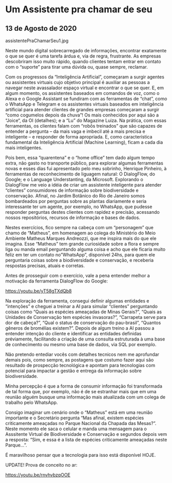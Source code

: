 # Um Assistente pra chamar de seu
## 13 de Agosto de 2020

assistentePraChamarSeu1.jpg

Neste mundo digital sobrecarregado de informações, encontrar exatamente o que se quer é uma tarefa árdua e, via de regra, frustrante. As empresas descobriram isso muito rápido, quando clientes tentam entrar em contato com o “suporte” para tirar uma dúvida ou, quase sempre, reclamar.

Com os progressos da “Inteligência Artificial”, começaram a surgir agentes ou assistentes virtuais cujo objetivo principal é auxiliar as pessoas a navegar neste avassalador espaço virtual e encontrar o que se quer. E, em algum momento, os assistentes baseados em comandos de voz, como o Alexa e o Google Assistant se fundiram com as ferramentas de “chat”, como o WhatsApp e Telegram e os assistentes virtuais baseados em inteligência artificial para atender clientes de grandes empresas começaram a surgir “como cogumelos depois da chuva”! Os mais conhecidos por aqui são a “Joice“, da OI (detalhes); e a “Lu” do Magazine Luiza. Na prática, com essas ferramentas, os clientes falam com “robôs treinados” que são capazes de entender a pergunta – da mais vaga e imbecil até a mais precisa e inteligente – e responder de forma apropriada. E, como característica fundamental da Inteligência Artificial (Machine Learning), ficam a cada dia mais inteligentes.

Pois bem, essa “quarentena” e o “home office” tem dado algum tempo extra, não gasto no transporte público, para explorar algumas ferramentas novas e esses dias fui apresentado pelo meu sobrinho, Henrique Pinheiro, à ferramentas de reconhecimento de liguagem natural: O DialogFlow, do Google; e o Language Understanting, da Microsoft. Explorando o DialogFlow me veio a idéia de criar um assistente inteligente para atender “clientes” consumidores de informação sobre biodiversidade e conservação. Afinal, no Jardim Botânico do Rio de Janeiro somos bombardeados por perguntas sobre as plantas diariamente e seria interessante ter um agente, por exemplo, no WhatsApp, que pudesse responder perguntas destes clientes com rapidez e precisão, acessando nossos repositórios, recursos de informação e bases de dados.

Nestes exercícios, fico sempre na cabeça com um “personagem” que chamo de “Matheus”, em homenagem ao colega do Ministério do Meio Ambiente Matheus Marques Andreozzi, que me inspira mais do que ele imagina. Esse “Matheus” tem grande curiosidade sobre a flora e sempre liga ou manda email perguntando alguma coisa e acho que ele ficaria muito feliz em ter um contato no”WhatsApp”, disponível 24hs, para quem ele perguntaria coisas sobre a biodiversidade e conservação, e receberia respostas precisas, atuais e corretas.

Antes de prosseguir com o exercício, vale a pena entender melhor a motivação da ferramenta DialogFlow do Google: 

https://youtu.be/yT58gTXdQb8

Na exploração da ferramenta, consegui definir algumas entidades e “intenções” e cheguei a treinar a AI para simular “clientes” perguntando coisas como “Quais as espécies ameaçadas de Minas Gerais?”, “Quais as Unidades de Conservação tem espécies invasoras?”, “Carrapeta serve para dor de cabeça?”, “Qual o status de conservação do pau-brasil”, “Quantos gêneros de bromélias existem?”. Depois de algum treino a AI passou a entender intenção do cliente e identificar as entidades definidas préviamente, facilitando a criação de uma consulta estruturada à uma base de conhecimento ou mesmo uma base de dados, via SQL por exemplo.

Não pretendo entediar vocês com detalhes tecnicos nem me aprofundar demais pois, como sempre, as postagens que costumo fazer aqui são resultado de prospecção tecnológica e apontam para tecnologias com potencial para impactar a gestão e entrega da informação sobre biodiversidade.

Minha percepção é que a forma de consumir informação foi transformada de tal forma que, por exemplo, não é de se estranhar mais que em uma reunião alguém busque uma informação mais atualizada com um colega de trabalho pelo WhatsApp.

Consigo imaginar um cenário onde o “Matheus” está em uma reunião importante e o Secretário pergunta “Mas afinal, existem espécies criticamente ameaçadas no Parque Nacional da Chapada das Mesas?”. Neste momento ele saca o celular e manda uma mensagem para o Asssitente Virtual de Biodiversidade e Conservação e segundos depois vem a resposta: “Sim, e essa é a lista de espécies criticamente ameaçadas neste Parque…”.

É maravilhoso pensar que a tecnologia para isso está disponível HOJE.

UPDATE! Prova de conceito no ar:

https://youtu.be/rnvhvbzqOOE
